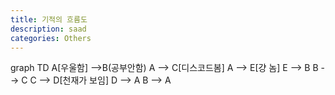 ```yaml
---
title: 기적의 흐름도
description: saad
categories: Others
---
```

<div class="mermaid">
graph TD
    A[우울함] -->B(공부안함)
    A --> C[디스코드봄]
    A --> E[걍 놈]
    E --> B
    B --> C
    C --> D[천재가 보임]
    D --> A
    B --> A
</div>
